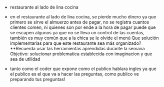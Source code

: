 - restaurante al lado de lina cocina

- en el restaurante al lado de lina cocina, se pierde mucho dinero ya que primero se sirve el almuerzo antes de pagar, no se registra cuantos clientes comen, ni quienes son por ende a la hora de pagar puede que se escapen algunos ya que no se lleva un control de las cuentas, también es muy común que a la chica se le olvide el menú
Que solución implementarias para que este restaurante sea más organizado?
**Recuerda usar las herramientas aprendidas durante la semana
Objetivo: solucionar problematica establecida con imaginacion y que sea de utilidad
- tanto como el coder que expone como el publico hablara ingles ya que el publico es el que va a hacer las preguntas, como publico ve preparando tus preguntas!
